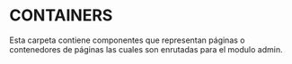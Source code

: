 # CONTAINERS

Esta carpeta contiene componentes que representan páginas o contenedores de páginas las cuales son enrutadas para el modulo admin.
